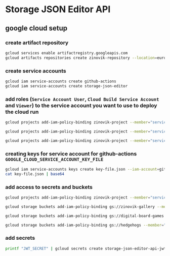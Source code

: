 # Storage JSON Editor API

## google cloud setup

### create artifact repository

```bash
gcloud services enable artifactregistry.googleapis.com
gcloud artifacts repositories create zinovik-repository --location=europe-central2 --repository-format=docker
```

### create service accounts

```bash
gcloud iam service-accounts create github-actions
gcloud iam service-accounts create storage-json-editor
```

### add roles (`Service Account User`, `Cloud Build Service Account` and `Viewer`) to the service account you want to use to deploy the cloud run

```bash
gcloud projects add-iam-policy-binding zinovik-project --member="serviceAccount:github-actions@zinovik-project.iam.gserviceaccount.com" --role="roles/iam.serviceAccountUser"

gcloud projects add-iam-policy-binding zinovik-project --member="serviceAccount:github-actions@zinovik-project.iam.gserviceaccount.com" --role="roles/cloudbuild.builds.builder"

gcloud projects add-iam-policy-binding zinovik-project --member="serviceAccount:github-actions@zinovik-project.iam.gserviceaccount.com" --role="roles/viewer"
```

### creating keys for service account for github-actions `GOOGLE_CLOUD_SERVICE_ACCOUNT_KEY_FILE`

```bash
gcloud iam service-accounts keys create key-file.json --iam-account=github-actions@zinovik-project.iam.gserviceaccount.com
cat key-file.json | base64
```

### add access to secrets and buckets

```bash
gcloud projects add-iam-policy-binding zinovik-project --member="serviceAccount:storage-json-editor@zinovik-project.iam.gserviceaccount.com" --role="roles/secretmanager.secretAccessor"

gcloud storage buckets add-iam-policy-binding gs://zinovik-gallery --member="serviceAccount:storage-json-editor@zinovik-project.iam.gserviceaccount.com" --role="roles/storage.admin"

gcloud storage buckets add-iam-policy-binding gs://digital-board-games --member="serviceAccount:storage-json-editor@zinovik-project.iam.gserviceaccount.com" --role="roles/storage.admin"

gcloud storage buckets add-iam-policy-binding gs://hedgehogs --member="serviceAccount:storage-json-editor@zinovik-project.iam.gserviceaccount.com" --role="roles/storage.admin"
```

### add secrets

```bash
printf "JWT_SECRET" | gcloud secrets create storage-json-editor-api-jwt-secret --locations=europe-central2 --replication-policy="user-managed" --data-file=-
```
